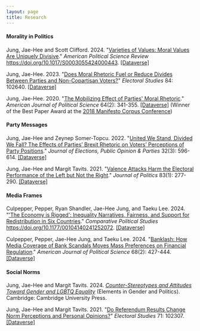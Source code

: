 ```yaml
---
layout: page
title: Research
---
```


#### Morality in Politics

Jung, Jae-Hee and Scott Clifford. 2024. "[Varieties of Values: Moral Values Are Uniquely Divisive](https://www.cambridge.org/core/journals/american-political-science-review/article/varieties-of-values-moral-values-are-uniquely-divisive/B4A9A0169B28268CA0BA8850F86BE737)." _American Political Science Review_ https://doi.org/10.1017/S0003055424000443. [[Dataverse]](https://doi.org/10.7910/DVN/MLJQQN)

Jung, Jae-Hee. 2023. "[Does Moral Rhetoric Fuel or Reduce Divides Between Parties and Non-Copartisan Voters?](https://doi.org/10.1016/j.electstud.2023.102640)" _Electoral Studies_ 84: 102640. [[Dataverse]](https://dataverse.harvard.edu/dataset.xhtml?persistentId=doi:10.7910/DVN/ZQHBBO) 

Jung, Jae-Hee. 2020. "[The Mobilizing Effect of Parties' Moral Rhetoric](https://onlinelibrary.wiley.com/doi/full/10.1111/ajps.12476)." _American Journal of Political Science_ 64(2): 341-355. [[Dataverse]](https://dataverse.harvard.edu/dataset.xhtml?persistentId=doi:10.7910/DVN/6KPFOK) (Winner of the Best Paper Award at the [2018 Manifesto Corpus Conference](https://manifesto-project.wzb.eu/conference-2018))

#### Party Messages

Jung, Jae-Hee and Zeynep Somer-Topcu. 2022. "[United We Stand, Divided We Fall? The Effects of Parties’ Brexit Rhetoric on Voters’ Perceptions of Party Positions](https://doi.org/10.1080/17457289.2020.1839470)." _Journal of Elections, Public Opinion & Parties_ 32(3): 596-614. [[Dataverse]](https://dataverse.harvard.edu/dataset.xhtml?persistentId=doi:10.7910/DVN/JJXQLF)
  
Jung, Jae-Hee and Margit Tavits. 2021. "[Valence Attacks Harm the Electoral Performance of the Left but Not the Right](https://doi.org/10.1086/709299)." _Journal of Politics_ 83(1): 277-290. [[Dataverse]](https://dataverse.harvard.edu/dataset.xhtml;jsessionid=6be1e4de9fa24c22a5b7981e7e1d?persistentId=doi%3A10.7910%2FDVN%2FHMI4WY&version=&q=&fileTypeGroupFacet=&fileAccess=Public&fileSortField=type)

#### Media Frames

Culpepper, Pepper, Ryan Shandler, Jae-Hee Jung, and Taeku Lee. 2024. "['The Economy is Rigged': Inequality Narratives, Fairness, and Support for Redistribution in Six Countries](https://doi.org/10.1177/00104140241252072)." _Comparative Political Studies_ https://doi.org/10.1177/00104140241252072. [[Dataverse]](https://dataverse.harvard.edu/dataset.xhtml?persistentId=doi:10.7910/DVN/XQIEUX)

Culpepper, Pepper, Jae-Hee Jung, and Taeku Lee. 2024. "[Banklash: How Media Coverage of Bank Scandals Moves Mass Preferences on
Financial Regulation](https://onlinelibrary.wiley.com/doi/10.1111/ajps.12752)." _American Journal of Political Science_ 68(2): 427-444. [[Dataverse]](https://doi.org/10.7910/DVN/GTSYTZ)

#### Social Norms

Jung, Jae-Hee and Margit Tavits. 2024. [_Counter-Stereotypes and Attitudes Toward Gender and LGBTQ Equality_](https://doi.org/10.1017/9781009406628) (Elements in Gender and Politics). Cambridge: Cambridge University Press.

Jung, Jae-Hee and Margit Tavits. 2021. "[Do Referendum Results Change Norm Perceptions and Personal Opinions?](https://doi.org/10.1016/j.electstud.2021.102307)" _Electoral Studies_ 71: 102307. [[Dataverse]](https://dataverse.harvard.edu/dataset.xhtml?persistentId=doi:10.7910/DVN/YHOCO8)
